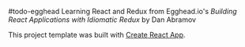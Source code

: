 #todo-egghead
Learning React and Redux from Egghead.io's *Building React Applications with Idiomatic Redux* by Dan Abramov 

This project template was built with [Create React App](https://github.com/facebookincubator/create-react-app).